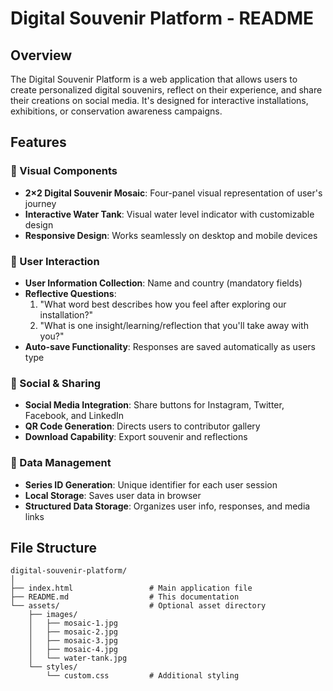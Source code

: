 # Digital Souvenir Platform - README

## Overview
The Digital Souvenir Platform is a web application that allows users to create personalized digital souvenirs, reflect on their experience, and share their creations on social media. It's designed for interactive installations, exhibitions, or conservation awareness campaigns.

## Features

### 🎨 Visual Components
- **2×2 Digital Souvenir Mosaic**: Four-panel visual representation of user's journey
- **Interactive Water Tank**: Visual water level indicator with customizable design
- **Responsive Design**: Works seamlessly on desktop and mobile devices

### 📝 User Interaction
- **User Information Collection**: Name and country (mandatory fields)
- **Reflective Questions**: 
  1. "What word best describes how you feel after exploring our installation?"
  2. "What is one insight/learning/reflection that you'll take away with you?"
- **Auto-save Functionality**: Responses are saved automatically as users type

### 🔗 Social & Sharing
- **Social Media Integration**: Share buttons for Instagram, Twitter, Facebook, and LinkedIn
- **QR Code Generation**: Directs users to contributor gallery
- **Download Capability**: Export souvenir and reflections

### 💾 Data Management
- **Series ID Generation**: Unique identifier for each user session
- **Local Storage**: Saves user data in browser
- **Structured Data Storage**: Organizes user info, responses, and media links

## File Structure
```
digital-souvenir-platform/
│
├── index.html                 # Main application file
├── README.md                  # This documentation
└── assets/                    # Optional asset directory
    ├── images/
    │   ├── mosaic-1.jpg
    │   ├── mosaic-2.jpg
    │   ├── mosaic-3.jpg
    │   ├── mosaic-4.jpg
    │   └── water-tank.jpg
    └── styles/
        └── custom.css         # Additional styling
```

